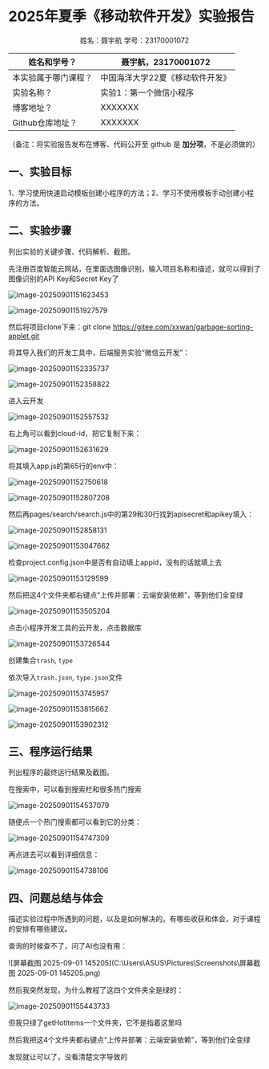 # 2025年夏季《移动软件开发》实验报告



<center>姓名：聂宇航  学号：23170001072</center>

| 姓名和学号？         | 聂宇航，23170001072              |
| -------------------- | -------------------------------- |
| 本实验属于哪门课程？ | 中国海洋大学22夏《移动软件开发》 |
| 实验名称？           | 实验1：第一个微信小程序          |
| 博客地址？           | XXXXXXX                          |
| Github仓库地址？     | XXXXXXX                          |

（备注：将实验报告发布在博客、代码公开至 github 是 **加分项**，不是必须做的）



## **一、实验目标**

1、学习使用快速启动模板创建小程序的方法；2、学习不使用模板手动创建小程序的方法。



## 二、实验步骤

列出实验的关键步骤、代码解析、截图。

先注册百度智能云网站，在里面选图像识别，输入项目名称和描述，就可以得到了图像识别的API Key和Secret Key了

![image-20250901151623453](C:\Users\ASUS\AppData\Roaming\Typora\typora-user-images\image-20250901151623453.png)

![image-20250901151927579](C:\Users\ASUS\AppData\Roaming\Typora\typora-user-images\image-20250901151927579.png)

然后将项目clone下来：git clone https://gitee.com/xxwan/garbage-sorting-applet.git

将其导入我们的开发工具中，后端服务实验“微信云开发”：

![image-20250901152335737](C:\Users\ASUS\AppData\Roaming\Typora\typora-user-images\image-20250901152335737.png)

![image-20250901152358822](C:\Users\ASUS\AppData\Roaming\Typora\typora-user-images\image-20250901152358822.png)

进入云开发

![image-20250901152557532](C:\Users\ASUS\AppData\Roaming\Typora\typora-user-images\image-20250901152557532.png)

右上角可以看到cloud-id，把它复制下来：

![image-20250901152631629](C:\Users\ASUS\AppData\Roaming\Typora\typora-user-images\image-20250901152631629.png)

将其填入app.js的第65行的env中：

![image-20250901152750618](C:\Users\ASUS\AppData\Roaming\Typora\typora-user-images\image-20250901152750618.png)

![image-20250901152807208](C:\Users\ASUS\AppData\Roaming\Typora\typora-user-images\image-20250901152807208.png)

然后再pages/search/search.js中的第29和30行找到apisecret和apikey填入：

![image-20250901152858131](C:\Users\ASUS\AppData\Roaming\Typora\typora-user-images\image-20250901152858131.png)

![image-20250901153047662](C:\Users\ASUS\AppData\Roaming\Typora\typora-user-images\image-20250901153047662.png)

检查project.config.json中是否有自动填上appid，没有的话就填上去

![image-20250901153129599](C:\Users\ASUS\AppData\Roaming\Typora\typora-user-images\image-20250901153129599.png)

然后把这4个文件夹都右键点“上传并部署：云端安装依赖”，等到他们全变绿

![image-20250901153505204](C:\Users\ASUS\AppData\Roaming\Typora\typora-user-images\image-20250901153505204.png)



点击小程序开发工具的云开发，点击数据库

![image-20250901153726544](C:\Users\ASUS\AppData\Roaming\Typora\typora-user-images\image-20250901153726544.png)

创建集合`trash`, `type`

依次导入`trash.json`, `type.json`文件

![image-20250901153745957](C:\Users\ASUS\AppData\Roaming\Typora\typora-user-images\image-20250901153745957.png)

![image-20250901153815662](C:\Users\ASUS\AppData\Roaming\Typora\typora-user-images\image-20250901153815662.png)

![image-20250901153902312](C:\Users\ASUS\AppData\Roaming\Typora\typora-user-images\image-20250901153902312.png)

## 三、程序运行结果

列出程序的最终运行结果及截图。

在搜索中，可以看到搜索栏和很多热门搜索

![image-20250901154537079](C:\Users\ASUS\AppData\Roaming\Typora\typora-user-images\image-20250901154537079.png)

随便点一个热门搜索都可以看到它的分类：

![image-20250901154747309](C:\Users\ASUS\AppData\Roaming\Typora\typora-user-images\image-20250901154747309.png)

再点进去可以看到详细信息：

![image-20250901154738106](C:\Users\ASUS\AppData\Roaming\Typora\typora-user-images\image-20250901154738106.png)

## 四、问题总结与体会

描述实验过程中所遇到的问题，以及是如何解决的。有哪些收获和体会，对于课程的安排有哪些建议。

查询的时候查不了，问了AI也没有用：

![屏幕截图 2025-09-01 145205](C:\Users\ASUS\Pictures\Screenshots\屏幕截图 2025-09-01 145205.png)

然后我突然发现，为什么教程了这四个文件夹全是绿的：

![image-20250901155443733](C:\Users\ASUS\AppData\Roaming\Typora\typora-user-images\image-20250901155443733.png)

但我只绿了getHotltems一个文件夹，它不是指着这里吗

然后我把这4个文件夹都右键点“上传并部署：云端安装依赖”，等到他们全变绿

发现就让可以了，没看清楚文字导致的